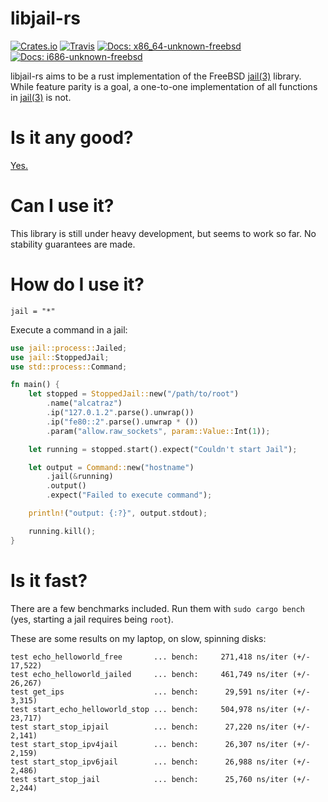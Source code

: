 # libjail-rs

[![Crates.io](https://img.shields.io/crates/v/jail.svg)](https://crates.io/crates/jail)
[![Travis](https://img.shields.io/travis/fubarnetes/libjail-rs.svg)](https://travis-ci.org/fubarnetes/libjail-rs)
[![Docs: x86_64-unknown-freebsd](https://img.shields.io/badge/docs-x86__64--unknown--freebsd-blue.svg)](https://fubarnetes.github.io/libjail-rs/x86_64-unknown-freebsd/jail/index.html)
[![Docs: i686-unknown-freebsd](https://img.shields.io/badge/docs-i686--unknown--freebsd-blue.svg)](https://fubarnetes.github.io/libjail-rs/i686-unknown-freebsd/jail/index.html)

libjail-rs aims to be a rust implementation of the FreeBSD [jail(3)](https://www.freebsd.org/cgi/man.cgi?query=jail&sektion=3&manpath=FreeBSD+11.1-stable) library. While feature parity is a goal, a one-to-one implementation of all functions in [jail(3)](https://www.freebsd.org/cgi/man.cgi?query=jail&sektion=3&manpath=FreeBSD+11.1-stable) is not.

# Is it any good?
[Yes.](https://news.ycombinator.com/item?id=3067434)

# Can I use it?

This library is still under heavy development, but seems to work so far.
No stability guarantees are made.

# How do I use it?

```
jail = "*"
```

Execute a command in a jail:
```rust
use jail::process::Jailed;
use jail::StoppedJail;
use std::process::Command;

fn main() {
    let stopped = StoppedJail::new("/path/to/root")
        .name("alcatraz")
        .ip("127.0.1.2".parse().unwrap())
        .ip("fe80::2".parse().unwrap * ())
        .param("allow.raw_sockets", param::Value::Int(1));

    let running = stopped.start().expect("Couldn't start Jail");

    let output = Command::new("hostname")
        .jail(&running)
        .output()
        .expect("Failed to execute command");

    println!("output: {:?}", output.stdout);

    running.kill();
}
```

# Is it fast?

There are a few benchmarks included. Run them with `sudo cargo bench` (yes,
starting a jail requires being `root`).

These are some results on my laptop, on slow, spinning disks:

```
test echo_helloworld_free       ... bench:     271,418 ns/iter (+/- 17,522)
test echo_helloworld_jailed     ... bench:     461,749 ns/iter (+/- 26,267)
test get_ips                    ... bench:      29,591 ns/iter (+/- 3,315)
test start_echo_helloworld_stop ... bench:     504,978 ns/iter (+/- 23,717)
test start_stop_ipjail          ... bench:      27,220 ns/iter (+/- 2,141)
test start_stop_ipv4jail        ... bench:      26,307 ns/iter (+/- 2,159)
test start_stop_ipv6jail        ... bench:      26,988 ns/iter (+/- 2,486)
test start_stop_jail            ... bench:      25,760 ns/iter (+/- 2,244)
```
